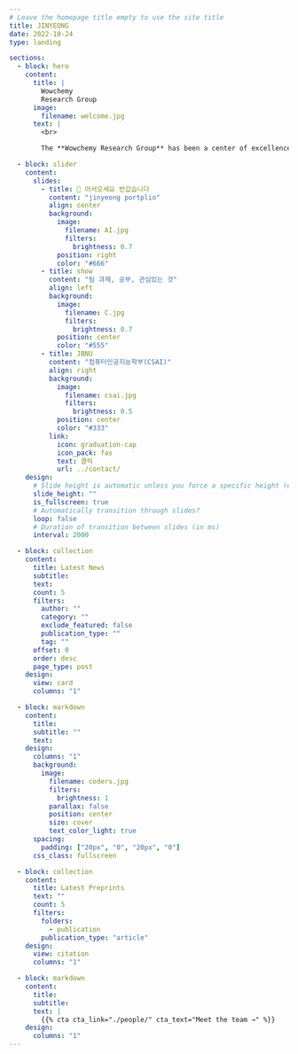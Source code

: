 ```yaml
---
# Leave the homepage title empty to use the site title
title: JINYEONG
date: 2022-10-24
type: landing

sections:
  - block: hero
    content:
      title: |
        Wowchemy
        Research Group
      image:
        filename: welcome.jpg
      text: |
        <br>

        The **Wowchemy Research Group** has been a center of excellence for Artificial Intelligence research, teaching, and practice since its founding in 2016.

  - block: slider
    content:
      slides:
        - title: 👋 어서오세요 반갑습니다
          content: "jinyeong portplio"
          align: center
          background:
            image:
              filename: AI.jpg
              filters:
                brightness: 0.7
            position: right
            color: "#666"
        - title: show
          content: "팀 과제, 공부, 관심있는 것"
          align: left
          background:
            image:
              filename: C.jpg
              filters:
                brightness: 0.7
            position: center
            color: "#555"
        - title: JBNU
          content: "컴퓨터인공지능학부(CSAI)"
          align: right
          background:
            image:
              filename: csai.jpg
              filters:
                brightness: 0.5
            position: center
            color: "#333"
          link:
            icon: graduation-cap
            icon_pack: fas
            text: 클릭
            url: ../contact/
    design:
      # Slide height is automatic unless you force a specific height (e.g. '400px')
      slide_height: ""
      is_fullscreen: true
      # Automatically transition through slides?
      loop: false
      # Duration of transition between slides (in ms)
      interval: 2000

  - block: collection
    content:
      title: Latest News
      subtitle:
      text:
      count: 5
      filters:
        author: ""
        category: ""
        exclude_featured: false
        publication_type: ""
        tag: ""
      offset: 0
      order: desc
      page_type: post
    design:
      view: card
      columns: "1"

  - block: markdown
    content:
      title:
      subtitle: ""
      text:
    design:
      columns: "1"
      background:
        image:
          filename: coders.jpg
          filters:
            brightness: 1
          parallax: false
          position: center
          size: cover
          text_color_light: true
      spacing:
        padding: ["20px", "0", "20px", "0"]
      css_class: fullscreen

  - block: collection
    content:
      title: Latest Preprints
      text: ""
      count: 5
      filters:
        folders:
          - publication
        publication_type: "article"
    design:
      view: citation
      columns: "1"

  - block: markdown
    content:
      title:
      subtitle:
      text: |
        {{% cta cta_link="./people/" cta_text="Meet the team →" %}}
    design:
      columns: "1"
---
```

